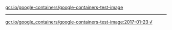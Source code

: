 [gcr.io/google-containers/google-containers-test-image](https://hub.docker.com/r/sqeven/google-containers-test-image/tags/) 

----
[gcr.io/google_containers/google-containers-test-image:2017-01-23 √](https://hub.docker.com/r/sqeven/google-containers-test-image/tags/)

